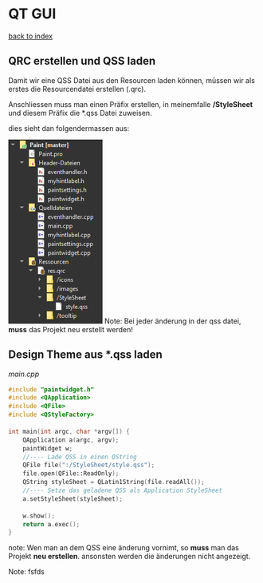 # QT GUI

[back to index](index.md)

## QRC erstellen und QSS laden

Damit wir eine QSS Datei aus den Resourcen laden können, müssen wir als erstes die Resourcendatei erstellen (.qrc).

Anschliessen muss man einen Präfix erstellen, in meinemfalle **/StyleSheet** und diesem Präfix die *.qss Datei zuweisen.

dies sieht dan folgendermassen aus:

![QT_GUI_QSS_RES](images/QT_GUI_QSS_RES.png) Note: Bei jeder änderung in der qss datei, **muss** das Projekt neu erstellt werden!



## Design Theme aus *.qss laden

*main.cpp*

``` cpp
#include "paintwidget.h"
#include <QApplication>
#include <QFile>
#include <QStyleFactory>

int main(int argc, char *argv[]) {
	QApplication a(argc, argv);
	paintWidget w;
    //---- Lade QSS in einen QString
	QFile file(":/StyleSheet/style.qss");
	file.open(QFile::ReadOnly);
	QString styleSheet = QLatin1String(file.readAll());
    //---- Setze das geladene QSS als Application StyleSheet
	a.setStyleSheet(styleSheet);
    
	w.show();
	return a.exec();
}
```

note: Wen man an dem QSS eine änderung vornimt, so **muss** man das Projekt **neu erstellen**. ansonsten werden die änderungen nicht angezeigt.

Note: fsfds
